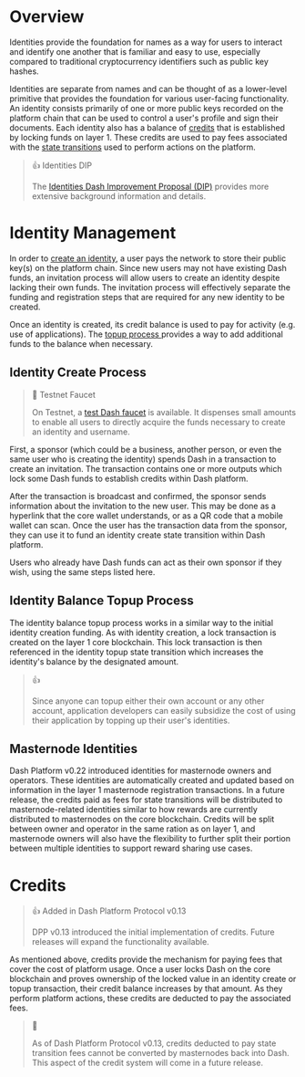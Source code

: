 # Overview

Identities provide the foundation for names as a way for users to interact and identify one another that is familiar and easy to use, especially compared to traditional cryptocurrency identifiers such as public key hashes.

Identities are separate from names and can be thought of as a lower-level primitive that provides the foundation for various user-facing functionality. An identity consists primarily of one or more public keys recorded on the platform chain that can be used to control a user's profile and sign their documents. Each identity also has a balance of [credits](#credits) that is established by locking funds on layer 1. These credits are used to pay fees associated with the [state transitions](explanation-platform-protocol-state-transition) used to perform actions on the platform.

> 👍 Identities DIP
>
> The [Identities Dash Improvement Proposal (DIP)](https://github.com/dashpay/dips/blob/master/dip-0011.md) provides more extensive background information and details.

# Identity Management

In order to [create an identity](#identity-create-process), a user pays the network to store their public key(s) on the platform chain. Since new users may not have existing Dash funds, an invitation process will allow users to create an identity despite lacking their own funds. The invitation process will effectively separate the funding and registration steps that are required for any new identity to be created.

Once an identity is created, its credit balance is used to pay for activity (e.g. use of applications). The [topup process ](#identity-balance-topup-process) provides a way to add additional funds to the balance when necessary.

## Identity Create Process

> 📘 Testnet Faucet
>
> On Testnet, a [test Dash faucet](https://testnet-faucet.dash.org/) is available. It dispenses small amounts to enable all users to directly acquire the funds necessary to create an identity and username.

First, a sponsor (which could be a business, another person, or even the same user who is creating the identity) spends Dash in a transaction to create an invitation. The transaction contains one or more outputs which lock some Dash funds to establish credits within Dash platform.

After the transaction is broadcast and confirmed, the sponsor sends information about the invitation to the new user. This may be done as a hyperlink that the core wallet understands, or as a QR code that a mobile wallet can scan. Once the user has the transaction data from the sponsor, they can use it to fund an identity create state transition within Dash platform.

Users who already have Dash funds can act as their own sponsor if they wish, using the same steps listed here.

## Identity Balance Topup Process

The identity balance topup process works in a similar way to the initial identity creation funding. As with identity creation, a lock transaction is created on the layer 1 core blockchain. This lock transaction is then referenced in the identity topup state transition which increases the identity's balance by the designated amount.

> 👍  
>
> Since anyone can topup either their own account or any other account, application developers can easily subsidize the cost of using their application by topping up their user's identities.

## Masternode Identities

Dash Platform v0.22 introduced identities for masternode owners and operators. These identities are automatically created and updated based on information in the layer 1 masternode registration transactions. In a future release, the credits paid as fees for state transitions will be distributed to masternode-related identities similar to how rewards are currently distributed to masternodes on the core blockchain. Credits will be split between owner and operator in the same ration as on layer 1, and masternode owners will also have the flexibility to further split their portion between multiple identities to support reward sharing use cases.

# Credits

> 👍  Added in Dash Platform Protocol v0.13
>
> DPP v0.13 introduced the initial implementation of credits. Future releases will expand the functionality available.

As mentioned above, credits provide the mechanism for paying fees that cover the cost of platform usage. Once a user locks Dash on the core blockchain and proves ownership of the locked value in an identity create or topup transaction, their credit balance increases by that amount. As they perform platform actions, these credits are deducted to pay the associated fees.

> 📘
>
> As of Dash Platform Protocol v0.13, credits deducted to pay state transition fees cannot be converted by masternodes back into Dash. This aspect of the credit system will come in a future release.